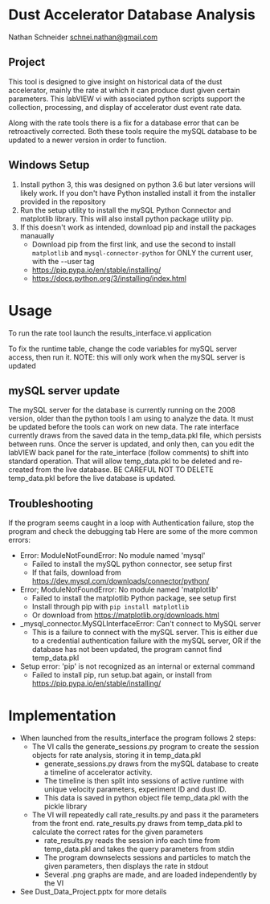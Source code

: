 # Dust Accelerator Database Analysis
Nathan Schneider schnei.nathan@gmail.com
## Project
This tool is designed to give insight on historical data of the dust accelerator, mainly the rate at which it can produce dust given certain parameters. This labVIEW vi with associated python scripts support the collection, processing, and display of accelerator dust event rate data. 

Along with the rate tools there is a fix for a database error that can be retroactively corrected. Both these tools require the mySQL database to be updated to a newer version in order to function. 

## Windows Setup
1. Install python 3, this was designed on python 3.6 but later versions will likely work. If you don't have Python installed install it from the installer provided in the repository
2. Run the setup utility to install the mySQL Python Connector and matplotlib library. This will also install python package utility pip.
3. If this doesn't work as intended, download pip and install the packages manaually
   - Download pip from the first link, and use the second to install `matplotlib` and `mysql-connector-python` for ONLY the current user, with the --user tag
   - https://pip.pypa.io/en/stable/installing/
   - https://docs.python.org/3/installing/index.html

# Usage
To run the rate tool launch the results_interface.vi application

To fix the runtime table, change the code variables for mySQL server access, then run it. NOTE: this will only work when the mySQL server is updated

## mySQL server update
The mySQL server for the database is currently running on the 2008 version, older than the python tools I am using to analyze the data. It must be updated before the tools can work on new data. The rate interface currently draws from the saved data in the temp_data.pkl file, which persists between runs. Once the server is updated, and only then, can you edit the labVIEW back panel for the rate_interface (follow comments) to shift into standard operation. That will allow temp_data.pkl to be deleted and re-created from the live database. BE CAREFUL NOT TO DELETE temp_data.pkl before the live database is updated. 

## Troubleshooting
If the program seems caught in a loop with Authentication failure, stop the program and check the debugging tab
Here are some of the more common errors:
 - Error: ModuleNotFoundError: No module named 'mysql'
    - Failed to install the mySQL python connector, see setup first
    - If that fails, download from https://dev.mysql.com/downloads/connector/python/
 - Error; ModuleNotFoundError: No module named 'matplotlib'
    - Failed to install the matplotlib Python package, see setup first
    - Install through pip with `pip install matplotlib`
    - Or download from https://matplotlib.org/downloads.html
 - _mysql_connector.MySQLInterfaceError: Can't connect to MySQL server 
    - This is a failure to connect with the mySQL server. This is either due to a credential authentication failure with the mySQL server, OR if the database has not been updated, the program cannot find temp_data.pkl
 - Setup error: 'pip' is not recognized as an internal or external command
    - Failed to install pip, run setup.bat again, or install from https://pip.pypa.io/en/stable/installing/
    
# Implementation
 - When launched from the results_interface the program follows 2 steps:
    - The VI calls the generate_sessions.py program to create the session objects for rate analysis, storing it in temp_data.pkl
      - generate_sessions.py draws from the mySQL database to create a timeline of accelerator activity. 
       - The timeline is then split into sessions of active runtime with unique velocity parameters, experiment ID and dust ID.
       - This data is saved in python object file temp_data.pkl with the pickle library 
    - The VI will repeatedly call rate_results.py and pass it the parameters from the front end. rate_results.py draws from temp_data.pkl to calculate the correct rates for the given parameters
      - rate_results.py reads the session info each time from temp_data.pkl and takes the query parameters from stdin
      - The program downselects sessions and particles to match the given parameters, then displays the rate in stdout
      - Several .png graphs are made, and are loaded independently by the VI
 - See Dust_Data_Project.pptx for more details
